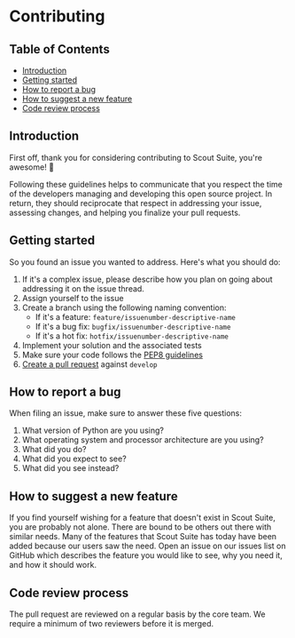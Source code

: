 # Contributing 
## Table of Contents
 * [Introduction](#introduction)
 * [Getting started](#getting-started)
 * [How to report a bug](#How-to-report-a-bug)
 * [How to suggest a new feature](#How-to-suggest-a-new-feature)
 * [Code review process](#Code-review-process)

## Introduction

First off, thank you for considering contributing to Scout Suite, you're awesome! 🎉

Following these guidelines helps to communicate that you respect the time of the developers managing and developing this open source project. In return, they should reciprocate that respect in addressing your issue, assessing changes, and helping you finalize your pull requests.

## Getting started

So you found an issue you wanted to address. Here's what you should do:

1. If it's a complex issue, please describe how you plan on going about addressing it on the issue thread.
2. Assign yourself to the issue
3. Create a branch using the following naming convention:
    * If it's a feature: `feature/issuenumber-descriptive-name` 
    * If it's a bug fix: `bugfix/issuenumber-descriptive-name` 
    * If it's a hot fix: `hotfix/issuenumber-descriptive-name` 
4. Implement your solution and the associated tests
5. Make sure your code follows the [PEP8 guidelines](https://www.python.org/dev/peps/pep-0008/)
6. [Create a pull request](https://help.github.com/articles/creating-a-pull-request/) against `develop`

## How to report a bug

 When filing an issue, make sure to answer these five questions:

 1. What version of Python are you using?
 2. What operating system and processor architecture are you using?
 3. What did you do?
 4. What did you expect to see?
 5. What did you see instead?

## How to suggest a new feature
If you find yourself wishing for a feature that doesn't exist in Scout Suite, you are probably not alone. There are bound to be others out there with similar needs. Many of the features that Scout Suite has today have been added because our users saw the need. Open an issue on our issues list on GitHub which describes the feature you would like to see, why you need it, and how it should work.

## Code review process

The pull request are reviewed on a regular basis by the core team. We require a minimum of two reviewers before it is merged. 
